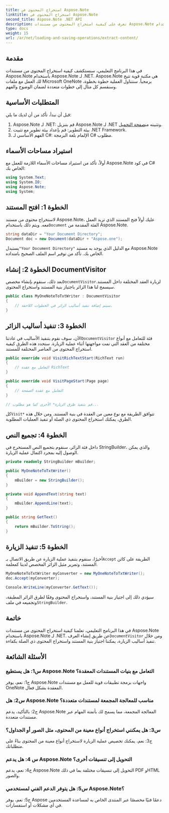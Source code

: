 ```yaml
---
title: استخراج المحتوى في Aspose.Note
linktitle: استخراج المحتوى في Aspose.Note
second_title: Aspose.Note .NET API
description: تعرف على كيفية استخراج المحتوى من مستندات Aspose.Note باستخدام Aspose.Note لـ .NET. يرشدك هذا البرنامج التعليمي الشامل خلال العملية خطوة بخطوة.
type: docs
weight: 15
url: /ar/net/loading-and-saving-operations/extract-content/
---
```

## مقدمة

في هذا البرنامج التعليمي، سنستكشف كيفية استخراج المحتوى من مستندات Aspose.Note باستخدام Aspose.Note لـ .NET. Aspose.Note هي مكتبة قوية تتيح لك العمل مع ملفات Microsoft OneNote برمجياً. سنتناول العملية خطوة بخطوة، وسنقسم كل مثال إلى خطوات متعددة لضمان الوضوح والفهم.

## المتطلبات الأساسية

قبل أن نبدأ، تأكد من أن لديك ما يلي:

1.  Aspose.Note لـ .NET: قم بتنزيل Aspose.Note لـ .NET وتثبيته من[صفحة التحميل](https://releases.aspose.com/note/net/).
2. بيئة التطوير: قم بإعداد بيئة تطوير مع تثبيت .NET Framework.
3. الفهم الأساسي لـ C#: الإلمام بلغة البرمجة C# مطلوب.

## استيراد مساحات الأسماء

أولاً، تأكد من استيراد مساحات الأسماء اللازمة للعمل مع Aspose.Note في كود C# الخاص بك:

```csharp
using System.Text;
using System.IO;
using Aspose.Note;
using System;
```

## الخطوة 1: افتح المستند

 لاستخراج محتوى من مستند Aspose.Note، عليك أولاً فتح المستند الذي تريد العمل معه. ويتم ذلك باستخدام`Document` الفئة المقدمة من Aspose.Note.

```csharp
string dataDir = "Your Document Directory";
Document doc = new Document(dataDir + "Aspose.one");
```

 يستبدل`"Your Document Directory"` مع الدليل الذي يوجد به مستند Aspose.Note الخاص بك. تأكد من توفير اسم الملف الصحيح بامتداده.

## الخطوة 2: إنشاء DocumentVisitor

 بعد ذلك، سنقوم بإنشاء مخصص`DocumentVisitor`لزيارة العقد المختلفة داخل المستند. سيسمح لنا هذا الزائر باجتياز بنية المستند واستخراج المحتوى.

```csharp
public class MyOneNoteToTxtWriter : DocumentVisitor
{
    // سيتم إضافة تنفيذ أساليب الزائر في الخطوات اللاحقة.
}
```

## الخطوة 3: تنفيذ أساليب الزائر

 الآن، سوف نقوم بتنفيذ الأساليب في عادتنا`DocumentVisitor` فئة للتعامل مع أنواع مختلفة من العقد التي تمت مواجهتها أثناء عملية الزيارة. ستحدد هذه الطرق كيفية استخراج المحتوى من العناصر المختلفة للمستند.

```csharp
public override void VisitRichTextStart(RichText run)
{
    // التعامل مع عقدة RichText
}

public override void VisitPageStart(Page page)
{
    // التعامل مع عقدة الصفحة
}

// قم بتنفيذ طرق الزيارة* الأخرى كما هو مطلوب...
```

 كل`Visit*` تتوافق الطريقة مع نوع معين من العقدة في بنية المستند. ومن خلال هذه الطرق، يمكنك استخراج المحتوى ذي الصلة أو تنفيذ العمليات المطلوبة.

## الخطوة 4: تجميع النص

داخل فئة الزائر، سنقوم بتجميع النص المستخرج في StringBuilder، والذي يمكن الوصول إليه بمجرد اكتمال عملية الزيارة.

```csharp
private readonly StringBuilder mBuilder;

public MyOneNoteToTxtWriter()
{
    mBuilder = new StringBuilder();
}

private void AppendText(string text)
{
    mBuilder.AppendLine(text);
}

public string GetText()
{
    return mBuilder.ToString();
}
```

## الخطوة 5: تنفيذ الزيارة

أخيرًا، سنقوم بتنفيذ عملية الزيارة عن طريق الاتصال بـ`Accept` الطريقة على كائن المستند، وتمرير مثيل الزائر المخصص لدينا كمعلمة.

```csharp
MyOneNoteToTxtWriter myConverter = new MyOneNoteToTxtWriter();
doc.Accept(myConverter);

Console.WriteLine(myConverter.GetText());
```

 سيؤدي ذلك إلى اجتياز بنية المستند، واستخراج المحتوى وفقًا لطرق الزائر المطبقة، وتجميعه في ملف`StringBuilder`.

## خاتمة

 في هذا البرنامج التعليمي، تعلمنا كيفية استخراج المحتوى من مستندات Aspose.Note باستخدام Aspose.Note لـ .NET. عن طريق إنشاء العرف`DocumentVisitor` ومن خلال تنفيذ أساليب الزيارة، يمكننا اجتياز بنية المستند واستخراج المحتوى ذي الصلة بكفاءة.

## الأسئلة الشائعة

### س1: هل يستطيع Aspose.Note التعامل مع بنيات المستندات المعقدة؟

ج1: نعم، يوفر Aspose.Note واجهات برمجة تطبيقات قوية للعمل مع مستندات OneNote المعقدة بشكل فعال.

### س2: هل Aspose.Note مناسب للمعالجة المجمعة لمستندات متعددة؟

ج2: بالتأكيد، يدعم Aspose.Note المعالجة المجمعة، مما يسمح لك بأتمتة المهام عبر مستندات متعددة.

### س3: هل يمكنني استخراج أنواع معينة من المحتوى، مثل الصور أو الجداول؟

ج3: نعم، يمكنك تخصيص عملية الزيارة لاستخراج أنواع معينة من المحتوى بناءً على متطلباتك.

### س 4: هل يدعم Aspose.Note التحويل إلى تنسيقات أخرى؟

ج4: نعم، يدعم Aspose.Note التحويل إلى تنسيقات مختلفة بما في ذلك PDF وHTML والصور.

### س5: هل يتوفر الدعم الفني لمستخدمي Aspose.Note؟

ج5: نعم، يوفر Aspose دعمًا فنيًا مخصصًا عبر المنتدى الخاص به لمساعدة المستخدمين في أي مشكلات أو استفسارات.